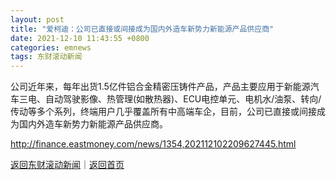 ```yaml
---
layout: post
title: "爱柯迪：公司已直接或间接成为国内外造车新势力新能源产品供应商"
date: 2021-12-10 11:43:55 +0800
categories: emnews
tags: 东财滚动新闻
---
```


公司近年来，每年出货1.5亿件铝合金精密压铸件产品，产品主要应用于新能源汽车三电、自动驾驶影像、热管理(如散热器)、ECU电控单元、电机水/油泵、转向/传动等多个系列，终端用户几乎覆盖所有中高端车企，目前，公司已直接或间接成为国内外造车新势力新能源产品供应商。

<http://finance.eastmoney.com/news/1354,202112102209627445.html>

[返回东财滚动新闻](//finews.withounder.com/emnews/)｜[返回首页](//finews.withounder.com/)